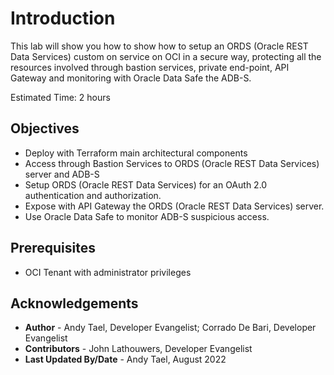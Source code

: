 # Introduction

This lab will show you how to show how to setup an ORDS (Oracle REST Data Services) custom on service on OCI in a secure way, protecting all the resources involved through bastion services, private end-point, API Gateway and monitoring with Oracle Data Safe the ADB-S.

Estimated Time: 2 hours

## Objectives

* Deploy with Terraform main architectural components
* Access through Bastion Services to ORDS (Oracle REST Data Services) server and ADB-S
* Setup ORDS (Oracle REST Data Services) for an OAuth 2.0 authentication and authorization.
* Expose with API Gateway the ORDS (Oracle REST Data Services) server.
* Use Oracle Data Safe to monitor ADB-S suspicious access.

## Prerequisites

* OCI Tenant with administrator privileges

## Acknowledgements

* **Author** - Andy Tael, Developer Evangelist;
               Corrado De Bari, Developer Evangelist
* **Contributors** - John Lathouwers, Developer Evangelist
* **Last Updated By/Date** - Andy Tael, August 2022

